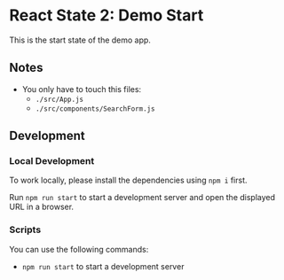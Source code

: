 # React State 2: Demo Start

This is the start state of the demo app.

## Notes

- You only have to touch this files:
  - `./src/App.js`
  - `./src/components/SearchForm.js`

## Development

### Local Development

To work locally, please install the dependencies using `npm i` first.

Run `npm run start` to start a development server and open the displayed URL in a browser.



### Scripts

You can use the following commands:

- `npm run start` to start a development server
